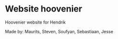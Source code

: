 # Website hoovenier

Hoovenier website for Hendrik

Made by:
Maurits,
Steven,
Soufyan,
Sebastiaan,
Jesse